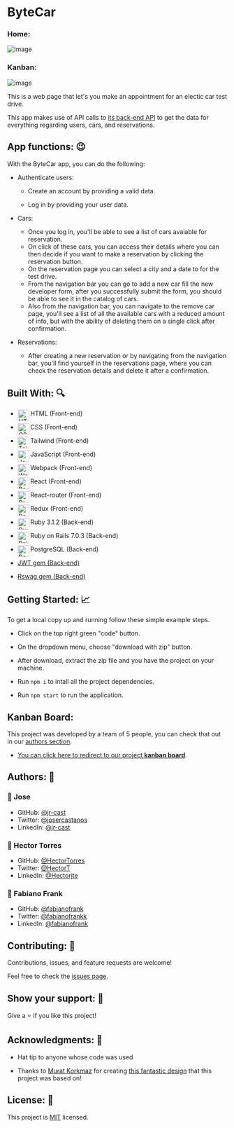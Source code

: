 # ByteCar

### Home:
![image](https://user-images.githubusercontent.com/68971295/194430936-e0684210-4d75-469e-b9f3-52023ba0c8fb.png)

### Kanban: 
![image](https://user-images.githubusercontent.com/68971295/194431486-c8364654-3faa-49a7-8ea2-f4b954b8d793.png)


This is a web page that let's you make an appointment for an electic car test drive.

This app makes use of API calls to [its back-end API](https://github.com/jr-cast/bytecar_api) to get the data for everything regarding users, cars, and reservations.

## App functions: :wink:

With the ByteCar app, you can do the following:

- Authenticate users:
  - Create an account by providing a valid data.

  - Log in by providing your user data.

- Cars:
  - Once you log in, you'll be able to see a list of cars       avaiable for reservation.
  - On click of these cars, you can access their details where you can then decide if you want to make a reservation by clicking the reservation button.
  - On the reservation page you can select a city and a date to for the test drive.
  - From the navigation bar you can go to add a new car fill the new developer form, after you successfully submit the form, you should be able to see it in the catalog of cars.
  - Also from the navigation bar, you can navigate  to the remove car page, you'll see a list of all the available cars with a reduced amount of info, but with the ability of deleting them on a single click after confirmation.
- Reservations:
  - After creating a new reservation or by navigating from the navigation bar, you'll find yourself in the reservations page, where you can check the reservation details and delete it after a confirmation.
  
  
## Built With: :mag:

- HTML (Front-end) <img align="left" alt="HTML5" width="26px" src="https://github.com/get-icon/geticon/raw/master/icons/html-5.svg" />
- CSS (Front-end) <img align="left" alt="CSS3" width="26px" src="https://github.com/get-icon/geticon/raw/master/icons/css-3.svg" />
- Tailwind (Front-end) <img align="left" alt="Tailwind" width="26px" src="https://github.com/get-icon/geticon/raw/master/icons/tailwindcss-icon.svg" />
- JavaScript (Front-end) <img align="left" alt="JavaScript" width="26px" src="https://github.com/get-icon/geticon/raw/master/icons/javascript.svg" />
- Webpack (Front-end) <img align="left" alt="Webpack" width="26px" src="https://github.com/get-icon/geticon/raw/master/icons/webpack.svg" />
- React (Front-end) <img align="left" alt="React" width="26px" src="https://github.com/get-icon/geticon/raw/master/icons/react.svg" />
- React-router (Front-end) <img align="left" alt="React-router" width="26px" src="https://github.com/get-icon/geticon/raw/master/icons/react-router.svg" />
- Redux (Front-end) <img align="left" alt="Redux" width="26px" src="https://github.com/get-icon/geticon/raw/master/icons/redux.svg" />

- Ruby 3.1.2 (Back-end) <img align="left" alt="Ruby" width="26px" src="https://github.com/get-icon/geticon/raw/master/icons/ruby.svg" />
- Ruby on Rails 7.0.3 (Back-end) <img align="left" alt="Rails" width="26px" src="https://github.com/get-icon/geticon/raw/master/icons/rails.svg" />
- PostgreSQL (Back-end) <img align="left" alt="Postgresql" width="26px" src="https://github.com/get-icon/geticon/raw/master/icons/postgresql.svg" />
- [JWT gem (Back-end)](https://github.com/jwt/ruby-jwt)
- [Rswag gem (Back-end)](https://github.com/rswag/rswag)

## Getting Started: :chart_with_upwards_trend:
To get a local copy up and running follow these simple example steps.

- Click on the top right green "code" button.

- On the dropdown menu, choose "download with zip" button.

- After download, extract the zip file and you have the project on your machine.

- Run `npm i` to intall all the project dependencies.

- Run `npm start` to run the application.


## Kanban Board: 

This project was developed by a team of 5 people, you can check that out in our [authors section](#authors-).

- [You can click here to redirect to our project **kanban board**](https://github.com/users/jr-cast/projects/8).

## Authors: 👋

### 👤 Jose

- GitHub: [@jr-cast](https://github.com/jr-cast)
- Twitter: [@josercastanos](https://twitter.com/josercastanos)
- LinkedIn: [@jr-cast](https://linkedin.com/in/jr-cast)

### 👤 Hector Torres

- GitHub: [@HectorTorres](https://github.com/HectorTorresE)
- Twitter: [@HectorT](https://twitter.com/HectorT00406915)
- LinkedIn: [@Hectorjte](https://www.linkedin.com/in/hectorjte/)

### 👤 Fabiano Frank

- GitHub: [@fabianofrank](https://github.com/fabianofrank)
- Twitter: [@fabianofrankk](https://twitter.com/fabianofrankk)
- LinkedIn: [@fabianofrank](https://www.linkedin.com/in/fabianofrank/)

## Contributing: 🤝

Contributions, issues, and feature requests are welcome!

Feel free to check the [issues page](../../issues/).

## Show your support: 🌟

Give a ⭐️ if you like this project!

## Acknowledgments: 📝

- Hat tip to anyone whose code was used

- Thanks to [Murat Korkmaz](https://www.behance.net/muratk) for creating [this fantastic design](https://www.behance.net/gallery/26425031/Vespa-Responsive-Redesign) that this project was based on!

## License: :monocle_face:

This project is [MIT](./LICENSE) licensed.
